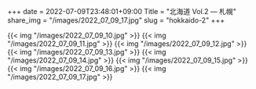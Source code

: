 +++
date  = 2022-07-09T23:48:01+09:00
Title = "北海道 Vol.2 ― 札幌"
share_img = "/images/2022_07_09_17.jpg"
slug = "hokkaido-2"
+++

{{< img "/images/2022_07_09_10.jpg" >}}
{{< img "/images/2022_07_09_11.jpg" >}}
{{< img "/images/2022_07_09_12.jpg" >}}
{{< img "/images/2022_07_09_13.jpg" >}}
{{< img "/images/2022_07_09_14.jpg" >}}
{{< img "/images/2022_07_09_15.jpg" >}}
{{< img "/images/2022_07_09_16.jpg" >}}
{{< img "/images/2022_07_09_17.jpg" >}}